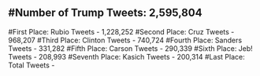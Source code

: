 #Number of Trump Tweets: 2,595,804
---
#First Place: Rubio Tweets - 1,228,252
#Second Place: Cruz Tweets - 968,207
#Third Place: Clinton Tweets - 740,724
#Fourth Place: Sanders Tweets - 331,282
#Fifth Place: Carson Tweets - 290,339
#Sixth Place: Jeb! Tweets - 208,993
#Seventh Place: Kasich Tweets - 200,314
#Last Place: Total Tweets -  
